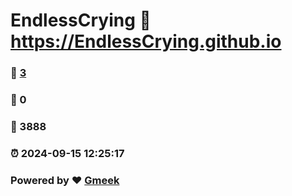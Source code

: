 # EndlessCrying :link: https://EndlessCrying.github.io 
### :page_facing_up: [3](https://EndlessCrying.github.io/tag.html) 
### :speech_balloon: 0 
### :hibiscus: 3888 
### :alarm_clock: 2024-09-15 12:25:17 
### Powered by :heart: [Gmeek](https://github.com/Meekdai/Gmeek)
